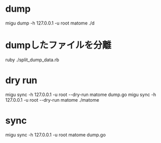 # dump
migu dump -h 127.0.0.1 -u root matome ./d

# dumpしたファイルを分離
ruby ./split_dump_data.rb

# dry run
migu sync -h 127.0.0.1 -u root --dry-run matome dump.go
migu sync -h 127.0.0.1 -u root --dry-run matome ./matome

# sync
migu sync -h 127.0.0.1 -u root matome dump.go
